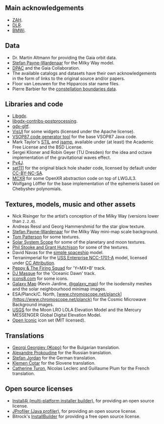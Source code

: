 ## Main acknowledgements

-  [ZAH](https://www.zah.uni-heidelberg.de/ari/).
-  [DLR](https://www.dlr.de/).
-  [BMWi](https://www.bmwi.de).

## Data

-  Dr. Martin Altmann for providing the Gaia orbit data.
-  [Stefan Payne-Wardenaar](https://twitter.com/StefanPWinc) for the Milky Way model.
-  [DPAC](https://www.cosmos.esa.int/web/gaia/dpac/consortium) and the Gaia Collaboration.
-  The available catalogs and datasets have their own acknowledgements in the form of links to the original source and/or papers.
-  Floor van Leeuwen for the Hipparcos star name files.
-  Pierre Barbier for the [constellation boundaries data](https://pbarbier.com/constellations/boundaries.html).

## Libraries and code

-  [Libgdx](https://libgdx.badlogicgames.com).
-  [libgdx-contribs-postprocessing](https://github.com/manuelbua/libgdx-contribs/tree/master/postprocessing).
-  [gdx-gltf](https://github.com/mgsx-dev/gdx-gltf).
-  [VisUI](https://github.com/kotcrab/vis-editor/wiki/VisUI) for some widgets (licensed under the Apache license).
-  [VSOP87 code generator tool](https://neoprogrammics.com/vsop87/source_code_generator_tool/) for the base VSOP87 Java code.
-  Mark Taylor's [STIL](http://www.star.bristol.ac.uk/~mbt/stil/) and [jsamp](http://www.star.bristol.ac.uk/~mbt/jsamp/), available under (at least) the Academic Free License and the BSD License.
-  Sergei Klioner and Robin Geyer (TU Dresden) for the idea and octave implementation of the gravitational waves effect.
-  [Py4J](https://www.py4j.org).
-  [set111](https://www.shadertoy.com/view/tsBXW3) for the original black hole shader code, licensed by default under [CC-BY-NC-SA](https://www.shadertoy.com/view/tsBXW3).
-  [MCXR](https://github.com/mcxr-org) for some OpenXR abstraction code on top of LWGJL3.
- Wolfgang Löffler for the base implementation of the ephemeris based on Chebyshev polynomials.


## Textures, models, music and other assets

-  Nick Risinger for the artist’s conception of the Milky Way (versions lower than `2.2.0`).
-  Andreas Ressl and Georg Hammershmid for the star glow texture.
-  [Stefan Payne-Wardenaar](https://twitter.com/StefanPWinc) for the Milky Way mini-map scale background.
-  [Tom Patterson](www.shadedrelief.com) for some textures.
-  [Solar System Scope](https://www.solarsystemscope.com/) for some of the planetary and moon textures.
-  [Phil Stooke and Grant Hutchison](https://www.classe.cornell.edu/~seb/celestia/hutchison/index-125.html) for some of the textures.
-  David Navas for the [simple spaceship](https://www.blendswap.com/user/DeNapes) model.
-  Terranimperial for the [USS Enterprise NCC-1701-A](https://sketchfab.com/models/75156f5812e34342a3dd5c2ba394d4ed) model, licensed under [CC Attribution](https://creativecommons.org/licenses/by/4.0/).
-  [Peppy & The Firing Squad](https://sampleswap.org/artist/xnoybis#contact) for 'Y=MX+B' track.
-  [DJ Masque](https://sampleswap.org/artist/djmasque) for the 'Oceanic Dawn' track.
-  [icons8.com](https://icons8.com) for some icons.
-  [Galaxy Map](https://galaxymap.org/) (Kevin Jardine, [@galaxy_map](https://twitter.com/galaxy_map)) for the isodensity meshes and the solar neighbourhood minimap images.
-  ESA/Planck/C. North, [www.chromoscope.net/planck](https://www.chromoscope.net/planck) for the Cosmic Microwave Background images.
-  [USGS](https://astrogeology.usgs.gov) for the Moon LRO LOLA Elevation Model and the Mercury MESSENGER Global Digital Elevation Model.
-  [Open Iconic](https://github.com/iconic/open-iconic) icon set (MIT licensed).

## Translations

-  [Georgi Georgiev (Жоро)](mailto:g.georgiev.shumen@gmail.com) for the Bulgarian translation.
-  [Alexandre Prokoudine](https://librearts.org) for the Russian translation.
-  [Stefan Jordan](mailto:jordan@ari.uni-heidelberg.de) for the German translation.
-  [Klemen Čotar](mailto:klemen.cotar@fmf.uni-lj.si) for the Slovene translation.
-  [Catherine Turon](mailto:cacatherine.turon@obspm.fr), Nicolas Leclerc and Guillaume Plum for the French translation.

## Open source licenses

-  [Install4j (multi-platform installer builder)](https://www.ej-technologies.com/products/install4j/overview.html), for providing an open source license.
-  [JProfiler (Java profiler)](https://www.ej-technologies.com/products/jprofiler/overview.html), for providing an open source license.
-  Bitrock's [InstallBuilder](https://installbuilder.bitrock.com/) for providing a free open source license.
